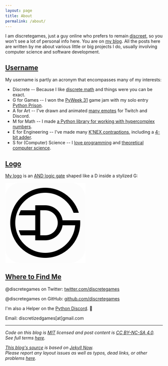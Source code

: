 ```yaml
---
layout: page
title: About
permalink: /about/
---
```


 <!-- markdownlint-disable MD030 MD033 -->

I am discretegames, just a guy online who prefers to remain
[discreet](https://www.merriam-webster.com/words-at-play/discreet-discrete-definitions-examples),
so you won't see a lot of personal info here. You are on [my blog](https://discretegames.github.io/).
All the posts here are written by me about various little or big projects I do,
usually involving computer science and software development.

## [Username](#username)

My username is partly an acronym that encompasses many of my interests:

-   Discrete -- Because I like [discrete math](https://en.wikipedia.org/wiki/Discrete_mathematics)
    and things were you can be exact.
-   G for Games -- I won the [PyWeek 31](https://pyweek.org/31/) game jam with my solo entry
    [Python Prison](https://pyweek.org/e/pythonprison/).
-   A for Art -- I've drawn and animated [many emotes](https://www.behance.net/discretegames) for Twitch and Discord.
-   M for Math -- I made [a Python library for working with hypercomplex numbers](https://pypi.org/project/hypercomplex/).
-   E for Engineering -- I've made many
    [K'NEX contraptions](https://www.youtube.com/channel/UC-3f_6STTSZk5yoCS3UC1Tw/videos),
    including a [4-bit adder](https://youtu.be/1mxZ6jJ6iic).
-   S for (Computer) Science -- I [love programming](https://github.com/discretegames?tab=repositories) and
    [theoretical computer science](https://cdn.discordapp.com/attachments/480162150225018891/868254314488016937/Complexity_Classes_v2.png).

## [Logo](#logo)

[My logo][logo] is an
[AND logic gate](https://en.wikipedia.org/wiki/AND_gate) shaped like a D inside a stylized G:

[<img src="/assets/logo.png" alt="discretegames logo" style="width: 256px;"/>][logo]

## [Where to Find Me](#where-to-find-me)

@discretegames on Twitter: [twitter.com/discretegames](https://twitter.com/discretegames)

@discretegames on GitHub: [github.com/discretegames](https://github.com/discretegames)

I'm also a Helper on the [Python Discord](https://discord.com/invite/python). 🐍

Email: discretizedgames[at]gmail.com

---

_Code on this blog is [MIT](https://opensource.org/licenses/MIT) licensed and post content is
[CC BY-NC-SA 4.0](https://creativecommons.org/licenses/by-nc-sa/4.0/).
See full terms [here](https://raw.githubusercontent.com/discretegames/discretegames.github.io/main/LICENSE.txt)._

_[This blog's source](https://github.com/discretegames/discretegames.github.io)
is based on [Jekyll Now](https://github.com/barryclark/jekyll-now).  
Please report any layout issues as well as typos, dead links, or other problems [here](https://github.com/discretegames/discretegames.github.io/issues)._

[logo]: /assets/logo.png
